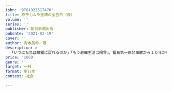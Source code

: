 ```yaml
---
isbn: '9784022517470'
title: 原子力ムラ重鎮の全告白（仮）
volume: ''
series: ''
publisher: 朝日新聞出版
pubdate: '2021-02-19'
cover: ''
author: 青木美希／著
description: >-
  「いつになれば故郷に戻れるのか」「もう避難生活は限界」。福島第一原発事故から１０年が経とうとしているいま、避難者たちの生活はますます追い詰められている。甚大な被害を起こした原発を私たちは手離さず、なぜ稼働を続けようとしているのか。東電社員、政治家、官僚、原発研究者たちに取材を続けて浮かび上がってきた、「日本人と原発」の真実ーー。
price: '1800'
genre: ''
target: 一般
format: 単行本
content: 社会

---
```

